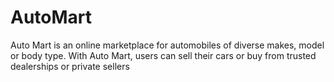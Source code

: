 # AutoMart
Auto Mart is an online marketplace for automobiles of diverse makes, model or body type. With Auto Mart, users can sell their cars or buy from trusted dealerships or private sellers
